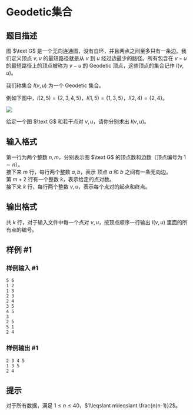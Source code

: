 # Geodetic集合

## 题目描述

图 $\text G$ 是一个无向连通图，没有自环，并且两点之间至多只有一条边。我们定义顶点 $v,u$ 的最短路径就是从 $v$ 到 $u$ 经过边最少的路径。所有包含在 $v-u$ 的最短路径上的顶点被称为 $v-u$ 的 Geodetic 顶点，这些顶点的集合记作 $I(v,u)$。

我们称集合 $I(v,u)$ 为一个 Geodetic 集合。

例如下图中，$I(2,5)=\{2,3,4,5\}$，$I(1,5)=\{1,3,5\}$，$I(2,4)=\{2,4\}$。

![](https://cdn.luogu.com.cn/upload/image_hosting/26c7a19d.png)

给定一个图 $\text G$ 和若干点对 $v,u$，请你分别求出 $I(v,u)$。

## 输入格式

第一行为两个整数 $n,m$，分别表示图 $\text G$ 的顶点数和边数（顶点编号为 $1\sim n$）。  
接下来 $m$ 行，每行两个整数 $a,b$，表示 顶点 $a$ 和 $b$ 之间有一条无向边。  
第 $m+2$ 行有一个整数 $k$，表示给定的点对数。  
接下来 $k$ 行，每行两个整数 $v,u$，表示每个点对的起点和终点。 

## 输出格式

共 $k$ 行，对于输入文件中每一个点对 $v,u$，按顶点顺序一行输出 $I(v,u)$ 里面的所有点的编号。

## 样例 #1

### 样例输入 #1
```
5 6
1 2
1 3
2 3
2 4
3 5
4 5
3
2 5
5 1
2 4
```

### 样例输出 #1

```
2 3 4 5
1 3 5
2 4
```

## 提示

对于所有数据，满足 $1\leqslant n\leqslant 40$，$1\leqslant m\leqslant \frac{n(n-1)}2$。
